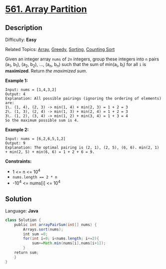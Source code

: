# [561\. Array Partition](https://leetcode.com/problems/array-partition/)

## Description

Difficulty: **Easy**  

Related Topics: [Array](https://leetcode.com/tag/array/), [Greedy](https://leetcode.com/tag/greedy/), [Sorting](https://leetcode.com/tag/sorting/), [Counting Sort](https://leetcode.com/tag/counting-sort/)


Given an integer array `nums` of `2n` integers, group these integers into `n` pairs (a<sub>1</sub>, b<sub>1</sub>), (a<sub>2</sub>, b<sub>2</sub>), ..., (a<sub>n</sub>, b<sub>n</sub>) such that the sum of min(a<sub>i</sub>, b<sub>i</sub>) for all `i` is **maximized**. Return _the maximized sum_.

**Example 1:**

```
Input: nums = [1,4,3,2]
Output: 4
Explanation: All possible pairings (ignoring the ordering of elements) are:
1\. (1, 4), (2, 3) -> min(1, 4) + min(2, 3) = 1 + 2 = 3
2\. (1, 3), (2, 4) -> min(1, 3) + min(2, 4) = 1 + 2 = 3
3\. (1, 2), (3, 4) -> min(1, 2) + min(3, 4) = 1 + 3 = 4
So the maximum possible sum is 4.
```

**Example 2:**

```
Input: nums = [6,2,6,5,1,2]
Output: 9
Explanation: The optimal pairing is (2, 1), (2, 5), (6, 6). min(2, 1) + min(2, 5) + min(6, 6) = 1 + 2 + 6 = 9.
```

**Constraints:**

*   1 <= n <= 10<sup>4</sup>
*   `nums.length == 2 * n`
*   -10<sup>4</sup> <= nums[i] <= 10<sup>4</sup>


## Solution

Language: **Java**

```java
class Solution {
    public int arrayPairSum(int[] nums) {
        Arrays.sort(nums);
        int sum =0;
        for(int i=0; i<nums.length; i+=2){
            sum+=Math.min(nums[i],nums[i+1]);
        }
    return sum;
    }
}
```